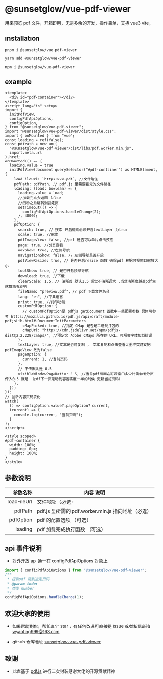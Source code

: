 # @sunsetglow/vue-pdf-viewer

用来预览 pdf 文件，开箱即用，无需多余的开发，操作简单，支持 vue3 vite，

## installation

```
pnpm i @sunsetglow/vue-pdf-viewer

yarn add @sunsetglow/vue-pdf-viewer

npm i @sunsetglow/vue-pdf-viewer
```

## example

```vue
<template>
  <div id="pdf-container"></div>
</template>
<script lang="ts" setup>
import {
  initPdfView,
  configPdfApiOptions,
  configOption,
} from "@sunsetglow/vue-pdf-viewer";
import "@sunsetglow/vue-pdf-viewer/dist/style.css";
import { onMounted } from "vue";
const loading = ref(false);
const pdfPath = new URL(
  "@sunsetglow/vue-pdf-viewer/dist/libs/pdf.worker.min.js",
  import.meta.url
).href;
onMounted(() => {
  loading.value = true;
  initPdfView(document.querySelector("#pdf-container") as HTMLElement, {
    loadFileUrl: `https:xxx.pdf`, //文件路径
    pdfPath: pdfPath, // pdf.js 里需要指定的文件路径
    loading: (load: boolean) => {
      loading.value = load;
      //加载完成会返回 false
      //四秒之后跳转到指定页
      setTimeout(() => {
        configPdfApiOptions.handleChange(2);
      }, 4000);
    },
    pdfOption: {
      search: true, // 搜索 开启搜索必须开启textLayer 为true
      scale: true, //缩放
      pdfImageView: false, //pdf 是否可以单片点击预览
      page: true, //分页查看
      navShow: true, //左侧导航
      navigationShow: false, // 左侧导航是否开启
      pdfViewResize: true, // 是否开启resize 函数 确保pdf 根据可视窗口缩放大小
      toolShow: true, // 是否开启顶部导航
      download: true, //下载
      clearScale: 1.5, // 清晰度 默认1.5 感觉不清晰调大 ,当然清晰度越高pdf生成性能有影响
      fileName: "preview.pdf", // pdf 下载文件名称
      lang: "en", //字典语言
      print: true, //打印功能
      customPdfOption: {
        // customPdfOption是 pdfjs getDocument 函数中一些配置参数 具体可参考 https://mozilla.github.io/pdf.js/api/draft/module-pdfjsLib.html#~DocumentInitParameters
        cMapPacked: true, //指定 CMap 是否是二进制打包的
        cMapUrl: "https://cdn.jsdelivr.net/npm/pdfjs-dist@2.2.228/cmaps/", //预定义 Adob​​e CMaps 所在的 URL。可解决字体加载错误
      },
      textLayer: true, //文本是否可复制 ， 文本复制和点击查看大图冲突建议把 pdfImageView 改为false
      pageOption: {
        current: 1, //当前页码
      },
      // 不传默认是 0.5
      visibleWindowPageRatio: 0.5, //当前pdf页面在可视窗口多少比例触发分页 传入0.5 就是 （pdf下一页滚动到容器高度一半的时候 更新当前页码）
    },
  });
});
// 监听内容页码变化
watch(
  () => configOption.value?.pageOption?.current,
  (current) => {
    console.log(current, "当前页码");
  }
);
</script>

<style scoped>
#pdf-container {
  width: 100%;
  padding: 0px;
  height: 100%;
}
</style>
```

## 参数说明

|    参数名称 | 内容 说明                                          |
| ----------: | -------------------------------------------------- |
| loadFileUrl | 文件地址（必选）                                   |
|     pdfPath | pdf.js 里所需的 pdf.worker.min.js 指向地址（必选） |
|   pdfOption | pdf 的配置选项 （可选）                            |
|     loading | pdf 加载完成执行函数 （可选）                      |

## api 事件说明

- 对外开放 api 通一在 configPdfApiOptions 对象上

```ts
import { configPdfApiOptions } from "@sunsetglow/vue-pdf-viewer";
/**
 * 控制pdf 跳到指定页码
 * @param index
 * 类型 number
 */
configPdfApiOptions.handleChange(1);
```

## 欢迎大家的使用

- 如果帮助到你，帮忙点个 star ，有任何改进可直接提 issue 或者私信邮箱 wyaoting999@163.com

- github 仓库地址 [sunsetglow-vue-pdf-viewer](https://github.com/wyaoting/sunsetglow-vue-pdf-viewer)

## 致谢

- 此库基于 [pdf.js](https://github.com/mozilla/pdf.js) 进行二次封装感谢大佬的开源贡献精神
